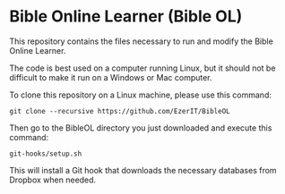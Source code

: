 Bible Online Learner (Bible OL)
===============================

This repository contains the files necessary to run and modify the Bible Online Learner.

The code is best used on a computer running Linux, but it should not be difficult to make it run on
a Windows or Mac computer.


To clone this repository on a Linux machine, please use this command:

    git clone --recursive https://github.com/EzerIT/BibleOL

Then go to the BibleOL directory you just downloaded and execute this command:

    git-hooks/setup.sh

This will install a Git hook that downloads the necessary databases from Dropbox when needed.

